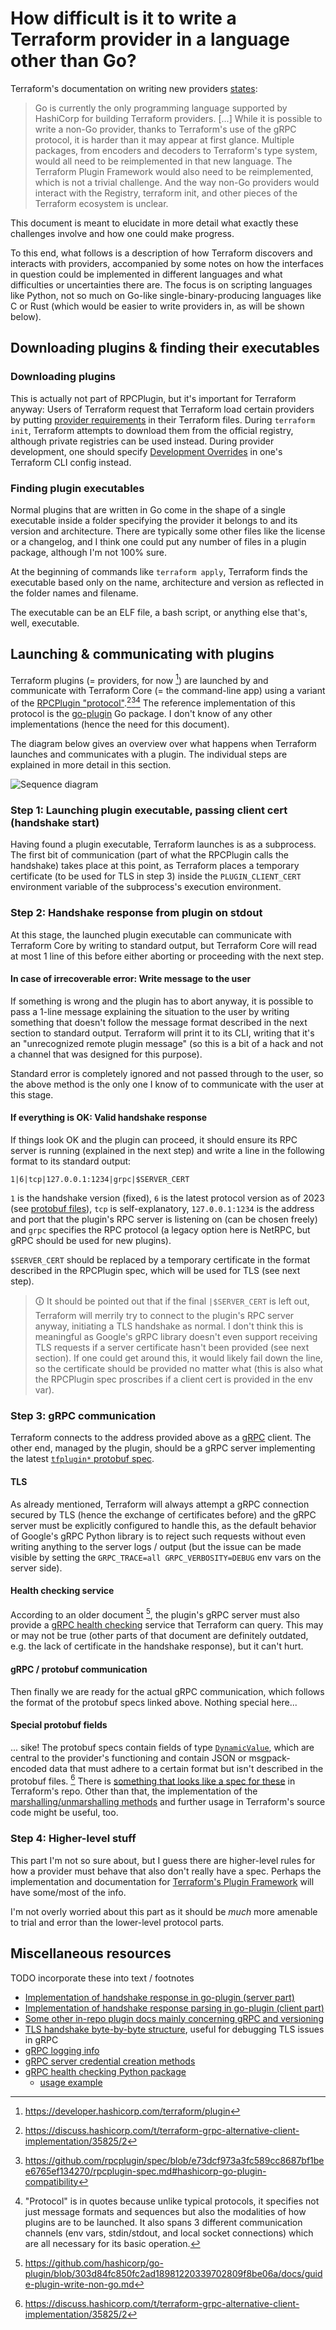 # How difficult is it to write a Terraform provider in a language other than Go?

Terraform's documentation on writing new providers
[states](https://developer.hashicorp.com/terraform/plugin/best-practices/provider-code):

>Go is currently the only programming language supported by HashiCorp for
building Terraform providers.
[...]
While it is possible to write a non-Go provider, thanks to Terraform's use of
the gRPC protocol, it is harder than it may appear at first glance. Multiple
packages, from encoders and decoders to Terraform's type system, would all need
to be reimplemented in that new language. The Terraform Plugin Framework would
also need to be reimplemented, which is not a trivial challenge. And the way
non-Go providers would interact with the Registry, terraform init, and other
pieces of the Terraform ecosystem is unclear.

This document is meant to elucidate in more detail what exactly these
challenges involve and how one could make progress.

To this end, what follows is a description of how Terraform discovers and
interacts with providers, accompanied by some notes on how the interfaces in
question could be implemented in different languages and what difficulties or
uncertainties there are.
The focus is on scripting languages like Python, not so much on Go-like
single-binary-producing languages like C or Rust (which would be easier to
write providers in, as will be shown below).

## Downloading plugins & finding their executables

### Downloading plugins

This is actually not part of RPCPlugin, but it's important for Terraform
anyway: Users of Terraform request that Terraform load certain providers by
putting [provider requirements](https://developer.hashicorp.com/terraform/language/providers/requirements)
in their Terraform files.
During `terraform init`, Terraform attempts to download them from the official
registry, although private registries can be used instead. During provider
development, one should specify
[Development Overrides](https://developer.hashicorp.com/terraform/cli/config/config-file#development-overrides-for-provider-developers)
in one's Terraform CLI config instead.

### Finding plugin executables

Normal plugins that are written in Go come in the shape of a single executable
inside a folder specifying the provider it belongs to and its version and
architecture. There are typically some other files like the license or a
changelog, and I think one could put any number of files in a plugin package,
although I'm not 100% sure.

At the beginning of commands like `terraform apply`, Terraform finds the
executable based only on the name, architecture and version as reflected in the
folder names and filename.

The executable can be an ELF file, a bash script, or anything else that's,
well, executable.

## Launching & communicating with plugins

Terraform plugins (= providers, for now [^1]) are launched by and communicate
with Terraform Core (= the command-line app) using a variant of the
[RPCPlugin "protocol"](https://github.com/rpcplugin/spec/blob/e73dcf973a3fc589cc8687bf1bee6765ef134270/rpcplugin-spec.md).[^2][^3][^4]
The reference implementation of this protocol is the
[go-plugin](https://github.com/hashicorp/go-plugin) Go package. I don't know of
any other implementations (hence the need for this document).

The diagram below gives an overview over what happens when Terraform launches
and communicates with a plugin. The individual steps are explained in more
detail in this section.

![Sequence diagram](diagram.svg)

### Step 1: Launching plugin executable, passing client cert (handshake start)

Having found a plugin executable, Terraform launches is as a subprocess. The
first bit of communication (part of what the RPCPlugin calls the handshake)
takes place at this point, as Terraform places a temporary certificate (to be
used for TLS in step 3) inside the `PLUGIN_CLIENT_CERT` environment variable of
the subprocess's execution environment.

### Step 2: Handshake response from plugin on stdout

At this stage, the launched plugin executable can communicate with Terraform
Core by writing to standard output, but Terraform Core will read at most 1 line
of this before either aborting or proceeding with the next step.

#### In case of irrecoverable error: Write message to the user

If something is wrong and the plugin has to abort anyway, it is possible to
pass a 1-line message explaining the situation to the user by writing something
that doesn't follow the message format described in the next section to
standard output. Terraform will print it to its CLI, writing that it's an
"unrecognized remote plugin message" (so this is a bit of a hack and not a
channel that was designed for this purpose).

Standard error is completely ignored and not passed through to the user, so the
above method is the only one I know of to communicate with the user at this
stage.

#### If everything is OK: Valid handshake response

If things look OK and the plugin can proceed, it should ensure its RPC server
is running (explained in the next step) and write a line in the following
format to its standard output:

```
1|6|tcp|127.0.0.1:1234|grpc|$SERVER_CERT
```

`1` is the handshake version (fixed), `6` is the latest protocol version as of
2023 (see [protobuf files](https://github.com/hashicorp/terraform/tree/bdc38b6527ee9927cee67cc992e02cc199f3cae1/docs/plugin-protocol)),
`tcp` is self-explanatory, `127.0.0.1:1234` is the address and port that the
plugin's RPC server is listening on (can be chosen freely) and `grpc` specifies
the RPC protocol (a legacy option here is NetRPC, but gRPC should be used for
new plugins).

`$SERVER_CERT` should be replaced by a temporary certificate in the format
described in the RPCPlugin spec, which will be used for TLS (see next step).

> 🛈 It should be pointed out that if the final `|$SERVER_CERT` is left out,
Terraform will merrily try to connect to the plugin's RPC server anyway,
initiating a TLS handshake as normal. I don't think this is meaningful as
Google's gRPC library doesn't even support receiving TLS requests if a server
certificate hasn't been provided (see next section).
If one could get around this, it would likely fail down the line, so the
certificate should be provided no matter what (this is also what the RPCPlugin
spec proscribes if a client cert is provided in the env var).

### Step 3: gRPC communication

Terraform connects to the address provided above as a
[gRPC](https://grpc.github.io/grpc/) client.
The other end, managed by the plugin, should be a gRPC server implementing the
latest [`tfplugin*` protobuf
spec](https://github.com/hashicorp/terraform/tree/bdc38b6527ee9927cee67cc992e02cc199f3cae1/docs/plugin-protocol).

#### TLS

As already mentioned, Terraform will always attempt a gRPC connection secured
by TLS (hence the exchange of certificates before) and the gRPC server must be
explicitly configured to handle this, as the default behavior of Google's gRPC
Python library is to reject such requests without even writing anything to the
server logs / output (but the issue can be made visible by setting the
`GRPC_TRACE=all GRPC_VERBOSITY=DEBUG` env vars on the server side).

#### Health checking service

According to an older document [^5], the plugin's gRPC server must also provide
a [gRPC health checking](https://grpc.io/docs/guides/health-checking/) service
that Terraform can query.
This may or may not be true (other parts of that document are definitely
outdated, e.g. the lack of certificate in the handshake response), but it can't
hurt.

#### gRPC / protobuf communication

Then finally we are ready for the actual gRPC communication, which follows the
format of the protobuf specs linked above. Nothing special here...

#### Special protobuf fields

... sike! The protobuf specs contain fields of type
[`DynamicValue`](https://github.com/hashicorp/terraform/blob/bdc38b6527ee9927cee67cc992e02cc199f3cae1/docs/plugin-protocol/tfplugin6.4.proto#L27-L32),
which are central to the provider's functioning and contain JSON or
msgpack-encoded data that must adhere to a certain format but isn't described
in the protobuf files. [^2]
There is [something that looks like a spec for
these](https://github.com/hashicorp/terraform/blob/bdc38b6527ee9927cee67cc992e02cc199f3cae1/docs/plugin-protocol/object-wire-format.md)
in Terraform's repo.
Other than that, the implementation of the [marshalling/unmarshalling
methods](https://pkg.go.dev/github.com/hashicorp/terraform-plugin-go@v0.19.0/tfprotov6#DynamicValue)
and further usage in Terraform's source code might be useful, too.

### Step 4: Higher-level stuff

This part I'm not so sure about, but I guess there are higher-level rules for
how a provider must behave that also don't really have a spec. Perhaps the
implementation and documentation for [Terraform's Plugin
Framework](https://developer.hashicorp.com/terraform/plugin/framework) will
have some/most of the info.

I'm not overly worried about this part as it should be *much* more amenable to
trial and error than the lower-level protocol parts.

## Miscellaneous resources

TODO incorporate these into text / footnotes

- [Implementation of handshake response in go-plugin (server
  part)](https://github.com/hashicorp/go-plugin/blob/303d84fc850fc2ad18981220339702809f8be06a/server.go#L417-L423)
- [Implementation of handshake response parsing in go-plugin (client
  part)](https://github.com/hashicorp/go-plugin/blob/303d84fc850fc2ad18981220339702809f8be06a/client.go#L793)
- [Some other in-repo plugin docs mainly concerning gRPC and
  versioning](https://github.com/hashicorp/terraform/tree/bdc38b6527ee9927cee67cc992e02cc199f3cae1/docs/plugin-protocol)
- [TLS handshake byte-by-byte
  structure](https://tls12.xargs.org/#client-hello), useful for debugging TLS
  issues in gRPC
- [gRPC logging
  info](https://chromium.googlesource.com/external/github.com/grpc/grpc/+/HEAD/examples/python/debug/)
- [gRPC server credential creation
  methods](https://grpc.github.io/grpc/python/grpc.html#create-server-credentials)
- [gRPC health checking Python package](https://pypi.org/project/grpcio-health-checking/)
  - [usage example](https://github.com/grpc/grpc/blob/ce75ec23a1a9c5239834b92da4ce0992d367a39c/examples/python/health_checking/greeter_server.py)


[^1]: https://developer.hashicorp.com/terraform/plugin
[^2]: https://discuss.hashicorp.com/t/terraform-grpc-alternative-client-implementation/35825/2
[^3]: https://github.com/rpcplugin/spec/blob/e73dcf973a3fc589cc8687bf1bee6765ef134270/rpcplugin-spec.md#hashicorp-go-plugin-compatibility
[^4]: "Protocol" is in quotes because unlike typical protocols, it specifies
  not just message formats and sequences but also the modalities of how plugins
  are to be launched. It also spans 3 different communication channels (env
  vars, stdin/stdout, and local socket connections) which are all necessary for
  its basic operation.
[^5]: https://github.com/hashicorp/go-plugin/blob/303d84fc850fc2ad18981220339702809f8be06a/docs/guide-plugin-write-non-go.md
